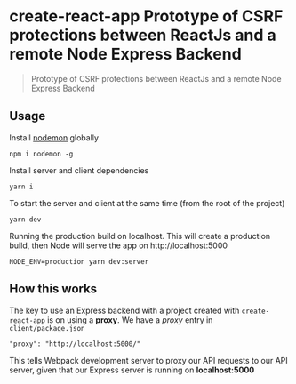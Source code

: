 # create-react-app Prototype of CSRF protections between ReactJs and a remote Node Express Backend

> Prototype of CSRF protections between ReactJs and a remote Node Express Backend

## Usage

Install [nodemon](https://github.com/remy/nodemon) globally

```
npm i nodemon -g
```

Install server and client dependencies

```
yarn i
```

To start the server and client at the same time (from the root of the project)

```
yarn dev
```

Running the production build on localhost. This will create a production build, then Node will serve the app on http://localhost:5000

```
NODE_ENV=production yarn dev:server
```

## How this works

The key to use an Express backend with a project created with `create-react-app` is on using a **proxy**. We have a _proxy_ entry in `client/package.json`

```
"proxy": "http://localhost:5000/"
```

This tells Webpack development server to proxy our API requests to our API server, given that our Express server is running on **localhost:5000**

